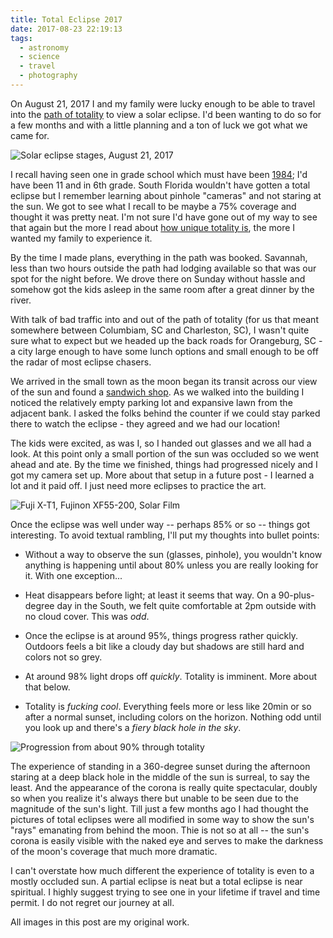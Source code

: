 ```yaml
---
title: Total Eclipse 2017
date: 2017-08-23 22:19:13
tags: 
  - astronomy
  - science
  - travel
  - photography
---
```


On August 21, 2017 I and my family were lucky enough to be able to travel into the [path of totality](https://eclipse2017.nasa.gov/sites/default/files/interactive_map/index.html) to view a solar eclipse. I'd been wanting to do so for a few months and with a little planning and a ton of luck we got what we came for.

![Solar eclipse stages, August 21, 2017](/assets/images/eclipse_totality.jpg)

<!-- more -->

I recall having seen one in grade school which must have been [1984](https://en.wikipedia.org/wiki/Solar_eclipse_of_May_30,_1984); I'd have been 11 and in 6th grade. South Florida wouldn't have gotten a total eclipse but I remember learning about pinhole "cameras" and not staring at the sun. We got to see what I recall to be maybe a 75% coverage and thought it was pretty neat. I'm not sure I'd have gone out of my way to see that again but the more I read about [how unique totality is](https://www.space.com/37791-go-see-the-solar-eclipse-in-person.html), the more I wanted my family to experience it. 

By the time I made plans, everything in the path was booked. Savannah, less than two hours outside the path had lodging available so that was our spot for the night before. We drove there on Sunday without hassle and somehow got the kids asleep in the same room after a great dinner by the river.

With talk of bad traffic into and out of the path of totality (for us that meant somewhere between Columbiam, SC and Charleston, SC), I wasn't quite sure what to expect but we headed up the back roads for Orangeburg, SC - a city large enough to have some lunch options and small enough to be off the radar of most eclipse chasers.

We arrived in the small town as the moon began its transit across our view of the sun and found a [sandwich shop](https://grouchos.com/orangeburg/). As we walked into the building I noticed the relatively empty parking lot and expansive lawn from the adjacent bank. I asked the folks behind the counter if we could stay parked there to watch the eclipse - they agreed and we had our location!

The kids were excited, as was I, so I handed out glasses and we all had a look. At this point only a small portion of the sun was occluded so we went ahead and ate. By the time we finished, things had progressed nicely and I got my camera set up. More about that setup in a future post - I learned a lot and it paid off. I just need more eclipses to practice the art.

![Fuji X-T1, Fujinon XF55-200, Solar Film](/assets/images/eclipse_setup.jpg)

Once the eclipse was well under way -- perhaps 85% or so -- things got interesting. To avoid textual rambling, I'll put my thoughts into bullet points:

  * Without a way to observe the sun (glasses, pinhole), you wouldn't know anything is happening until about 80% unless you are really looking for it. With one exception...
  
  * Heat disappears before light; at least it seems that way. On a 90-plus-degree day in the South, we felt quite comfortable at 2pm outside with no cloud cover. This was *odd*.

  * Once the eclipse is at around 95%, things progress rather quickly. Outdoors feels a bit like a cloudy day but shadows are still hard and colors not so grey.

  * At around 98% light drops off *quickly*. Totality is imminent. More about that below.

  * Totality is *fucking cool*. Everything feels more or less like 20min or so after a normal sunset, including colors on the horizon. Nothing odd until you look up and there's a *fiery black hole in the sky*.

![Progression from about 90% through totality](/assets/images/eclipse_progression.jpg)

The experience of standing in a 360-degree sunset during the afternoon staring at a deep black hole in the middle of the sun is surreal, to say the least. And the appearance of the corona is really quite spectacular, doubly so when you realize it's always there but unable to be seen due to the magnitude of the sun's light. Till just a few months ago I had thought the pictures of total eclipses were all modified in some way to show the sun's "rays" emanating from behind the moon. Thie is not so at all -- the sun's corona is easily visible with the naked eye and serves to make the darkness of the moon's coverage that much more dramatic. 

I can't overstate how much different the experience of totality is even to a mostly occluded sun. A partial eclipse is neat but a total eclipse is near spiritual. I highly suggest trying to see one in your lifetime if travel and time permit. I do not regret our journey at all.

All images in this post are my original work.